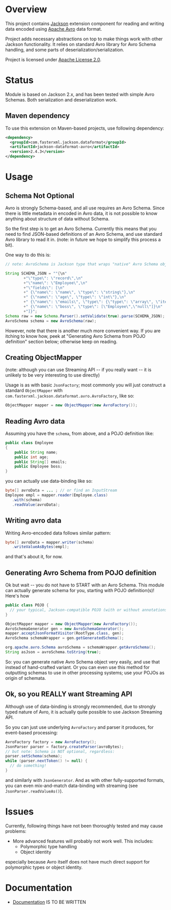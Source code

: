 # Overview

This project contains [Jackson](http://http://wiki.fasterxml.com/JacksonHome) extension component for reading and writing data encoded using
[Apache Avro](http://avro.apache.org/) data format.

Project adds necessary abstractions on top to make things work with other Jackson functionality. It relies on standard Avro library for Avro Schema handling, and some parts of deserialization/serialization.

Project is licensed under [Apache License 2.0](http://www.apache.org/licenses/LICENSE-2.0.txt).

# Status

Module is based on Jackson 2.x, and has been tested with simple Avro Schemas.
Both serialization and deserialization work.

## Maven dependency

To use this extension on Maven-based projects, use following dependency:

```xml
<dependency>
  <groupId>com.fasterxml.jackson.dataformat</groupId>
  <artifactId>jackson-dataformat-avro</artifactId>
  <version>2.4.3</version>
</dependency>
```

# Usage

## Schema Not Optional

Avro is strongly Schema-based, and all use requires an Avro Schema.
Since there is little metadata in encoded in Avro data, it is not possible to know anything about structure of data without Schema.

So the first step is to get an Avro Schema. Currently this means that you need to find JSON-based definitions of an Avro Schema, and use standard Avro library to read it in.
(note: in future we hope to simplify this process a bit).

One way to do this is:

```java
// note: AvroSchema is Jackson type that wraps "native" Avro Schema object:

String SCHEMA_JSON = ""{\n"
        +"\"type\": \"record\",\n"
        +"\"name\": \"Employee\",\n"
        +"\"fields\": [\n"
        +" {\"name\": \"name\", \"type\": \"string\"},\n"
        +" {\"name\": \"age\", \"type\": \"int\"},\n"
        +" {\"name\": \"emails\", \"type\": {\"type\": \"array\", \"items\": \"string\"}},\n"
        +" {\"name\": \"boss\", \"type\": [\"Employee\",\"null\"]}\n"
        +"]}";
Schema raw = new Schema.Parser().setValidate(true).parse(SCHEMA_JSON);
AvroSchema schema = new AvroSchema(raw);
```

However, note that there is another much more convenient way. If you are itching to know how,
peek at "Generating Avro Schema from POJO definition" section below; otherwise keep on reading.

## Creating ObjectMapper

(note: although you can use Streaming API -- if you really want -- it is unlikely to be very interesting to use directly)

Usage is as with basic `JsonFactory`; most commonly you will just construct a standard `ObjectMapper` with `com.fasterxml.jackson.dataformat.avro.AvroFactory`, like so:

```java
ObjectMapper mapper = new ObjectMapper(new AvroFactory());
```

## Reading Avro data

Assuming you have the `schema`, from above, and a POJO definition like:

```java
public class Employee
{
    public String name;
    public int age;
    public String[] emails;
    public Employee boss;
}
```

you can actually use data-binding like so:

```java
byte[] avroData = ... ; // or find an InputStream
Employee empl = mapper.reader(Employee.class)
   .with(schema)
   .readValue(avroData);
```

## Writing avro data

Writing Avro-encoded data follows similar pattern:

```java
byte[] avroData = mapper.writer(schema)
   .writeValueAsBytes(empl);
```

and that's about it, for now.

## Generating Avro Schema from POJO definition

Ok but wait -- you do not have to START with an Avro Schema. This module can
actually generate schema for you, starting with POJO definition(s)!
Here's how

```java
public class POJO {
  // your typical, Jackson-compatible POJO (with or without annotations)
}

ObjectMapper mapper = new ObjectMapper(new AvroFactory());
AvroSchemaGenerator gen = new AvroSchemaGenerator();
mapper.acceptJsonFormatVisitor(RootType.class, gen);
AvroSchema schemaWrapper = gen.getGeneratedSchema();

org.apache.avro.Schema avroSchema = schemaWrapper.getAvroSchema();
String asJson = avroSchema.toString(true);
```

So: you can generate native Avro Schema object very easily, and use that instead of
hand-crafted variant. Or you can even use this method for outputting schemas to use
in other processing systems; use your POJOs as origin of schemata.

## Ok, so you REALLY want Streaming API

Although use of data-binding is strongly recommended, due to strongly typed nature of Avro,
it is actually quite possible to use Jackson Streaming API.

So you can just use underlying `AvroFactory` and parser it produces, for event-based processing:

```java
AvroFactory factory = new AvroFactory();
JsonParser parser = factory.createParser(avroBytes);
// but note: Schema is NOT optional, regardless:
parser.setSchema(schema);
while (parser.nextToken() != null) {
  // do something!
}
```

and similarly with `JsonGenerator`. And as with other fully-supported formats, you can even
mix-and-match data-binding with streaming (see `JsonParser.readValueAs()`).

# Issues

Currently, following things have not been thoroughly tested and may cause problems:

* More advanced features will probably not work well. This includes:
    * Polymorphic type handling
    * Object identity

especially because Avro itself does not have much direct support for polymorphic types
or object identity.

# Documentation

* [Documentation](jackson-dataformat-avro/wiki/Documentation) IS TO BE WRITTEN
